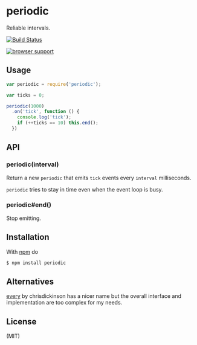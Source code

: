 
# periodic

Reliable intervals.

[![Build Status](https://travis-ci.org/juliangruber/periodic.png)](https://travis-ci.org/juliangruber/periodic)

[![browser support](https://ci.testling.com/juliangruber/periodic.png)](https://ci.testling.com/juliangruber/periodic)

## Usage

```js
var periodic = require('periodic');

var ticks = 0;

periodic(1000)
  .on('tick', function () {
    console.log('tick');
    if (++ticks == 10) this.end();
  })
```

## API

### periodic(interval)

Return a new `periodic` that emits `tick` events every `interval` milliseconds.

`periodic` tries to stay in time even when the event loop is busy.

### periodic#end()

Stop emitting.

## Installation

With [npm](http://npmjs.org) do

```bash
$ npm install periodic
```

## Alternatives

[every](https://github.com/chrisdickinson/every) by chrisdickinson has a nicer name but the
overall interface and implementation are too complex for my needs.

## License

(MIT)
